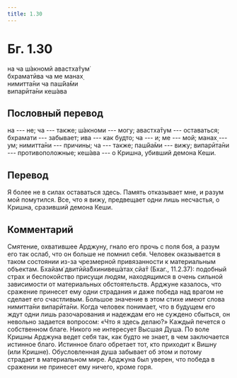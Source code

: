 ```yaml
---
title: 1.30
---
```


# Бг. 1.30
на ча ш́акномй авастха̄тум̇<br/>
бхраматӣва ча ме манах̣<br/>
нимитта̄ни ча паш́йа̄ми<br/>
випарӣта̄ни кеш́ава
## Пословный перевод

на --- не; ча --- также; ш́акноми --- могу; авастха̄тум --- оставаться;
бхрамати --- забывает; ива --- как будто; ча --- и; ме --- мой; манах̣
--- ум; нимитта̄ни --- причины; ча --- также; паш́йа̄ми --- вижу;
випарӣта̄ни --- противоположные; кеш́ава --- о Кришна, убивший демона
Кеши.

## Перевод

Я более не в силах оставаться здесь. Память отказывает мне, и разум мой
помутился. Все, что я вижу, предвещает одни лишь несчастья, о Кришна,
сразивший демона Кеши.

## Комментарий

Смятение, охватившее Арджуну, гнало его прочь с поля боя, а разум его
так ослаб, что он больше не помнил себя. Человек оказывается в таком
состоянии из-за чрезмерной привязанности к материальным объектам. Бхайам̇
двитӣйа̄бхинивеш́атах̣ сйа̄т (Бхаг., 11.2.37): подобный страх и беспокойство
присущи людям, находящимся в очень сильной зависимости от материальных
обстоятельств. Арджуне казалось, что сражение принесет ему одни
страдания и даже победа над врагом не сделает его счастливым. Большое
значение в этом стихе имеют слова нимитта̄ни випарӣта̄ни. Когда человек
понимает, что в будущем его ждут одни лишь разочарования и надеждам его
не суждено сбыться, он невольно задается вопросом: «Что я здесь делаю?»
Каждый печется о собственном благе. Никого не интересует Высшая Душа. По
воле Кришны Арджуна ведет себя так, как будто не знает, в чем
заключается истинное благо. Истинное благо обретает тот, кто приходит к
Вишну (или Кришне). Обусловленная душа забывает об этом и потому
страдает в материальном мире. Арджуна был уверен, что победа в сражении
не принесет ему ничего, кроме горя.
